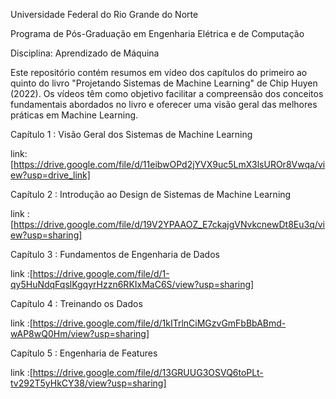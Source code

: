 


Universidade Federal do Rio Grande do Norte

Programa de Pós-Graduação em Engenharia Elétrica e de Computação

Disciplina: Aprendizado de Máquina

Este repositório contém resumos em vídeo dos capítulos do primeiro ao quinto do livro "Projetando Sistemas de Machine Learning" de Chip Huyen (2022). Os vídeos têm como objetivo facilitar a compreensão dos conceitos fundamentais abordados no livro e oferecer uma visão geral das melhores práticas em Machine Learning.


Capítulo 1 : Visão Geral dos Sistemas de Machine Learning

link:[https://drive.google.com/file/d/11eibwOPd2jYVX9uc5LmX3lsUROr8Vwqa/view?usp=drive_link]

Capítulo 2 : Introdução ao Design de Sistemas de Machine Learning

link :[https://drive.google.com/file/d/19V2YPAAOZ_E7ckajgVNvkcnewDt8Eu3q/view?usp=sharing]

Capítulo 3 : Fundamentos de Engenharia de Dados 

link :[https://drive.google.com/file/d/1-qy5HuNdqFqslKgqyrHzzn6RKIxMaC6S/view?usp=sharing]

Capítulo 4 : Treinando os Dados

link :[https://drive.google.com/file/d/1kITrlnCiMGzvGmFbBbABmd-wAP8wQ0Hm/view?usp=sharing]

Capítulo 5 : Engenharia de Features 

link :[https://drive.google.com/file/d/13GRUUG3OSVQ6toPLt-tv292T5yHkCY38/view?usp=sharing]
